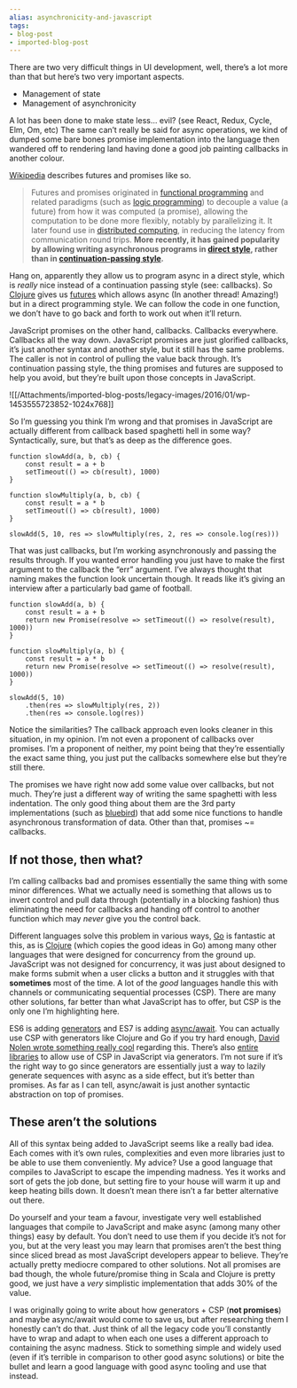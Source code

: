 ```yaml
---
alias: asynchronicity-and-javascript
tags:
- blog-post
- imported-blog-post
---
```



There are two very difficult things in UI development, well, there’s a lot more than that but here’s two very important aspects.

* Management of state
* Management of asynchronicity

A lot has been done to make state less… evil? (see React, Redux, Cycle, Elm, Om, etc) The same can’t really be said for async operations, we kind of dumped some bare bones promise implementation into the language then wandered off to rendering land having done a good job painting callbacks in another colour.

[Wikipedia](https://en.wikipedia.org/wiki/Futures_and_promises) describes futures and promises like so.

> Futures and promises originated in [functional programming](https://en.wikipedia.org/wiki/Functional_programming) and related paradigms (such as [logic programming](https://en.wikipedia.org/wiki/Logic_programming)) to decouple a value (a future) from how it was computed (a promise), allowing the computation to be done more flexibly, notably by parallelizing it. It later found use in [distributed computing](https://en.wikipedia.org/wiki/Distributed_computing), in reducing the latency from communication round trips. **More recently, it has gained popularity by allowing writing asynchronous programs in [direct style](https://en.wikipedia.org/wiki/Direct_style), rather than in [continuation-passing style](https://en.wikipedia.org/wiki/Continuation-passing_style).**

Hang on, apparently they allow us to program async in a direct style, which is _really_ nice instead of a continuation passing style (see: callbacks). So [Clojure](http://clojure.org/) gives us [futures](https://clojuredocs.org/clojure.core/future) which allows async (In another thread! Amazing!) but in a direct programming style. We can follow the code in one function, we don’t have to go back and forth to work out when it’ll return.

JavaScript promises on the other hand, callbacks. Callbacks everywhere. Callbacks all the way down. JavaScript promises are just glorified callbacks, it’s just another syntax and another style, but it still has the same problems. The caller is not in control of pulling the value back through. It’s continuation passing style, the thing promises and futures are supposed to help you avoid, but they’re built upon those concepts in JavaScript.

![[/Attachments/imported-blog-posts/legacy-images/2016/01/wp-1453555723852-1024x768]]

So I’m guessing you think I’m wrong and that promises in JavaScript are actually different from callback based spaghetti hell in some way? Syntactically, sure, but that’s as deep as the difference goes.

```
function slowAdd(a, b, cb) {
    const result = a + b
    setTimeout(() => cb(result), 1000)
}

function slowMultiply(a, b, cb) {
    const result = a * b
    setTimeout(() => cb(result), 1000)
}

slowAdd(5, 10, res => slowMultiply(res, 2, res => console.log(res)))
```

That was just callbacks, but I’m working asynchronously and passing the results through. If you wanted error handling you just have to make the first argument to the callback the “err” argument. I’ve always thought that naming makes the function look uncertain though. It reads like it’s giving an interview after a particularly bad game of football.

```
function slowAdd(a, b) {
    const result = a + b
    return new Promise(resolve => setTimeout(() => resolve(result), 1000))
}

function slowMultiply(a, b) {
    const result = a * b
    return new Promise(resolve => setTimeout(() => resolve(result), 1000))
}

slowAdd(5, 10)
    .then(res => slowMultiply(res, 2))
    .then(res => console.log(res))
```

Notice the similarities? The callback approach even looks cleaner in this situation, in my opinion. I’m not even a proponent of callbacks over promises. I’m a proponent of neither, my point being that they’re essentially the exact same thing, you just put the callbacks somewhere else but they’re still there.

The promises we have right now add some value over callbacks, but not much. They’re just a different way of writing the same spaghetti with less indentation. The only good thing about them are the 3rd party implementations (such as [bluebird](http://bluebirdjs.com/docs/api-reference.html)) that add some nice functions to handle asynchronous transformation of data. Other than that, promises ~= callbacks.

## If not those, then what?

I’m calling callbacks bad and promises essentially the same thing with some minor differences. What we actually need is something that allows us to invert control and pull data through (potentially in a blocking fashion) thus eliminating the need for callbacks and handing off control to another function which may _never_ give you the control back.

Different languages solve this problem in various ways, [Go](https://www.golang-book.com/books/intro/10) is fantastic at this, as is [Clojure](https://clojure.github.io/core.async/) (which copies the good ideas in Go) among many other languages that were designed for concurrency from the ground up. JavaScript was not designed for concurrency, it was just about designed to make forms submit when a user clicks a button and it struggles with that **sometimes** most of the time. A lot of the _good_ languages handle this with channels or communicating sequential processes (CSP). There are many other solutions, far better than what JavaScript has to offer, but CSP is the only one I’m highlighting here.

ES6 is adding [generators](https://davidwalsh.name/es6-generators) and ES7 is adding [async/await](https://jakearchibald.com/2014/es7-async-functions/). You can actually use CSP with generators like Clojure and Go if you try hard enough, [David Nolen wrote something really cool](http://swannodette.github.io/2013/08/24/es6-generators-and-csp/) regarding this. There’s also [entire libraries](https://github.com/ubolonton/js-csp) to allow use of CSP in JavaScript via generators. I’m not sure if it’s the right way to go since generators are essentially just a way to lazily generate sequences with async as a side effect, but it’s better than promises. As far as I can tell, async/await is just another syntactic abstraction on top of promises.

## These aren’t the solutions

All of this syntax being added to JavaScript seems like a really bad idea. Each comes with it’s own rules, complexities and even more libraries just to be able to use them conveniently. My advice? Use a good language that compiles to JavaScript to escape the impending madness. Yes it works and sort of gets the job done, but setting fire to your house will warm it up and keep heating bills down. It doesn’t mean there isn’t a far better alternative out there.

Do yourself and your team a favour, investigate very well established languages that compile to JavaScript and make async (among many other things) easy by default. You don’t need to use them if you decide it’s not for you, but at the very least you may learn that promises aren’t the best thing since sliced bread as most JavaScript developers appear to believe. They’re actually pretty mediocre compared to other solutions. Not all promises are bad though, the whole future/promise thing in Scala and Clojure is pretty good, we just have a _very_ simplistic implementation that adds 30% of the value.

I was originally going to write about how generators + CSP (**not promises**) and maybe async/await would come to save us, but after researching them I honestly can’t do that. Just think of all the legacy code you’ll constantly have to wrap and adapt to when each one uses a different approach to containing the async madness. Stick to something simple and widely used (even if it’s terrible in comparison to other good async solutions) or bite the bullet and learn a good language with good async tooling and use that instead.
